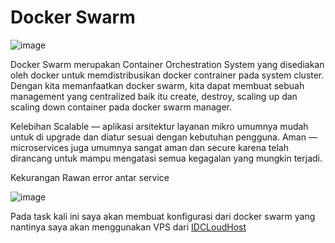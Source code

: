 # Docker Swarm

![image](https://user-images.githubusercontent.com/106061407/173556733-3eb91639-b5d2-4ff9-8167-d26237204c72.png)

Docker Swarm merupakan Container Orchestration System yang disediakan oleh docker untuk memdistribusikan docker contrainer pada system cluster. Dengan kita memanfaatkan docker swarm, kita dapat membuat sebuah management yang centralized baik itu create, destroy, scaling up dan scaling down container pada docker swarm manager.

Kelebihan
Scalable — aplikasi arsitektur layanan mikro umumnya mudah untuk di upgrade dan diatur sesuai dengan kebutuhan pengguna.
Aman — microservices juga umumnya sangat aman dan secure karena telah dirancang untuk mampu mengatasi semua kegagalan yang mungkin terjadi.

Kekurangan 
Rawan error antar service

![image](https://user-images.githubusercontent.com/106061407/173557011-b6eb2a36-6044-46f8-bcd2-8cc40af49834.png)

Pada task kali ini saya akan membuat konfigurasi dari docker swarm yang nantinya saya akan menggunakan VPS dari [IDCLoudHost](idcloudhost.com)


